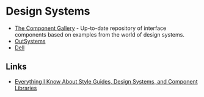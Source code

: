# Design Systems

- [The Component Gallery](https://component.gallery/) - Up-to-date repository of interface components based on examples from the world of design systems.
- [OutSystems](https://outsystemsui.outsystems.com/WebStyleGuidePreview/Homepage.aspx)
- [Dell](https://www.delldesignsystem.com/)


## Links
- [Everything I Know About Style Guides, Design Systems, and Component Libraries](https://leerob.io/blog/style-guides-component-libraries-design-systems)
